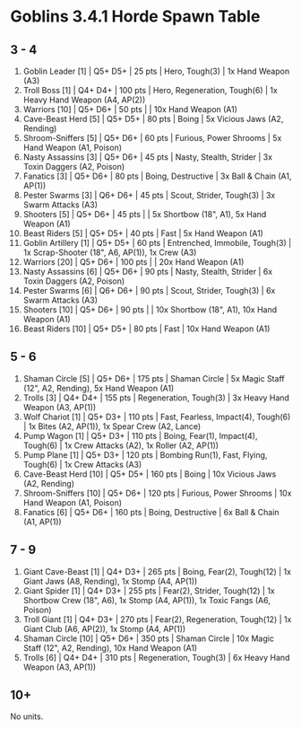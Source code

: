 # Goblins 3.4.1 Horde Spawn Table

## 3 - 4

1. Goblin Leader [1] | Q5+ D5+ | 25 pts | Hero, Tough(3) | 1x Hand Weapon (A3)
1. Troll Boss [1] | Q4+ D4+ | 100 pts | Hero, Regeneration, Tough(6) | 1x Heavy Hand Weapon (A4, AP(2))
1. Warriors [10] | Q5+ D6+ | 50 pts |  | 10x Hand Weapon (A1)
1. Cave-Beast Herd [5] | Q5+ D5+ | 80 pts | Boing | 5x Vicious Jaws (A2, Rending)
1. Shroom-Sniffers [5] | Q5+ D6+ | 60 pts | Furious, Power Shrooms | 5x Hand Weapon (A1, Poison)
1. Nasty Assassins [3] | Q5+ D6+ | 45 pts | Nasty, Stealth, Strider | 3x Toxin Daggers (A2, Poison)
1. Fanatics [3] | Q5+ D6+ | 80 pts | Boing, Destructive | 3x Ball & Chain (A1, AP(1))
1. Pester Swarms [3] | Q6+ D6+ | 45 pts | Scout, Strider, Tough(3) | 3x Swarm Attacks (A3)
1. Shooters [5] | Q5+ D6+ | 45 pts |  | 5x Shortbow (18", A1), 5x Hand Weapon (A1)
1. Beast Riders [5] | Q5+ D5+ | 40 pts | Fast | 5x Hand Weapon (A1)
1. Goblin Artillery [1] | Q5+ D5+ | 60 pts | Entrenched, Immobile, Tough(3) | 1x Scrap-Shooter (18", A6, AP(1)), 1x Crew (A3)
1. Warriors [20] | Q5+ D6+ | 100 pts |  | 20x Hand Weapon (A1)
1. Nasty Assassins [6] | Q5+ D6+ | 90 pts | Nasty, Stealth, Strider | 6x Toxin Daggers (A2, Poison)
1. Pester Swarms [6] | Q6+ D6+ | 90 pts | Scout, Strider, Tough(3) | 6x Swarm Attacks (A3)
1. Shooters [10] | Q5+ D6+ | 90 pts |  | 10x Shortbow (18", A1), 10x Hand Weapon (A1)
1. Beast Riders [10] | Q5+ D5+ | 80 pts | Fast | 10x Hand Weapon (A1)

## 5 - 6

1. Shaman Circle [5] | Q5+ D6+ | 175 pts | Shaman Circle | 5x Magic Staff (12", A2, Rending), 5x Hand Weapon (A1)
1. Trolls [3] | Q4+ D4+ | 155 pts | Regeneration, Tough(3) | 3x Heavy Hand Weapon (A3, AP(1))
1. Wolf Chariot [1] | Q5+ D3+ | 110 pts | Fast, Fearless, Impact(4), Tough(6) | 1x Bites (A2, AP(1)), 1x Spear Crew (A2, Lance)
1. Pump Wagon [1] | Q5+ D3+ | 110 pts | Boing, Fear(1), Impact(4), Tough(6) | 1x Crew Attacks (A2), 1x Roller (A2, AP(1))
1. Pump Plane [1] | Q5+ D3+ | 120 pts | Bombing Run(1), Fast, Flying, Tough(6) | 1x Crew Attacks (A3)
1. Cave-Beast Herd [10] | Q5+ D5+ | 160 pts | Boing | 10x Vicious Jaws (A2, Rending)
1. Shroom-Sniffers [10] | Q5+ D6+ | 120 pts | Furious, Power Shrooms | 10x Hand Weapon (A1, Poison)
1. Fanatics [6] | Q5+ D6+ | 160 pts | Boing, Destructive | 6x Ball & Chain (A1, AP(1))

## 7 - 9

1. Giant Cave-Beast [1] | Q4+ D3+ | 265 pts | Boing, Fear(2), Tough(12) | 1x Giant Jaws (A8, Rending), 1x Stomp (A4, AP(1))
1. Giant Spider [1] | Q4+ D3+ | 255 pts | Fear(2), Strider, Tough(12) | 1x Shortbow Crew (18", A6), 1x Stomp (A4, AP(1)), 1x Toxic Fangs (A6, Poison)
1. Troll Giant [1] | Q4+ D3+ | 270 pts | Fear(2), Regeneration, Tough(12) | 1x Giant Club (A6, AP(2)), 1x Stomp (A4, AP(1))
1. Shaman Circle [10] | Q5+ D6+ | 350 pts | Shaman Circle | 10x Magic Staff (12", A2, Rending), 10x Hand Weapon (A1)
1. Trolls [6] | Q4+ D4+ | 310 pts | Regeneration, Tough(3) | 6x Heavy Hand Weapon (A3, AP(1))

## 10+

No units.